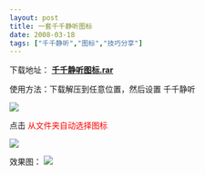 ```yaml
---
layout: post
title: 一套千千静听图标
date: 2008-03-18
tags: ["千千静听","图标","技巧分享"]
---
```


下载地址：    **[千千静听图标.rar](http://cid-6abece639ad907b9.skydrive.live.com/self.aspx/public/%e5%8d%83%e5%8d%83%e9%9d%99%e5%90%ac%e5%9b%be%e6%a0%87.rar)**

使用方法：下载解压到任意位置，然后设置  千千静听

<!--more-->

![](4003884123_b6469ed5d6_o.jpg)

点击       <span style="color: #ff0000;">从文件夹自动选择图标</span>

![](4081850682_66e7a09151_o.gif)

效果图：
[![](http://localhost/img/2009/4081092141_7a5d8d3cc7_o.gif)](4081092141_7a5d8d3cc7_o.gif)